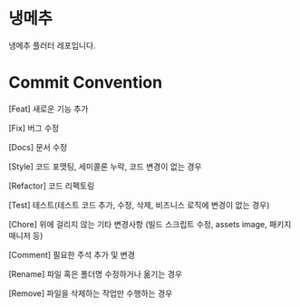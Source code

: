 # 냉메추
냉메추 플러터 레포입니다.

# Commit Convention

[Feat] 새로운 기능 추가

[Fix] 버그 수정

[Docs]	문서 수정

[Style] 코드 포맷팅, 세미콜론 누락, 코드 변경이 없는 경우

[Refactor] 코드 리펙토링

[Test] 테스트(테스트 코드 추가, 수정, 삭제, 비즈니스 로직에 변경이 없는 경우)

[Chore] 위에 걸리지 않는 기타 변경사항 (빌드 스크립트 수정, assets image, 패키지 매니저 등)

[Comment] 필요한 주석 추가 및 변경

[Rename] 파일 혹은 폴더명 수정하거나 옮기는 경우

[Remove] 파일을 삭제하는 작업만 수행하는 경우
